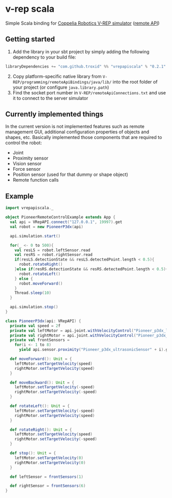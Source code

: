 # v-rep scala
Simple Scala binding for
[Coppelia Robotics V-REP simulator](http://www.coppeliarobotics.com/) ([remote API](http://www.coppeliarobotics.com/helpFiles/en/remoteApiOverview.htm))

## Getting started
1. Add the library in your sbt project by simply adding the following dependency to your build file:
```scala
libraryDependencies += "com.github.troxid" %% "vrepapiscala" % "0.2.1"
```
2. Copy platform-specific native library from
    `V-REP/programming/remoteApiBindings/java/lib/`
    into the root folder of your project (or configure `java.library.path`)
3. Find the socket port number in `V-REP/remoteApiConnections.txt` and use
    it to connect to the server simulator

## Currently implemented things
In the current version is not implemented features such as remote management GUI,
additional configuration properties of objects and shapes, etc.
Basically implemented those components that are required to control the robot:
* Joint
* Proximity sensor
* Vision sensor
* Force sensor
* Position sensor (used for that dummy or shape object)
* Remote function calls

## Example
```scala
import vrepapiscala._

object PioneerRemoteControlExample extends App {
  val api = VRepAPI.connect("127.0.0.1", 19997).get
  val robot = new PioneerP3dx(api)

  api.simulation.start()

  for(_ <- 0 to 500){
    val resLS = robot.leftSensor.read
    val resRS = robot.rightSensor.read
    if(resLS.detectionState && resLS.detectedPoint.length < 0.5){
      robot.rotateRight()
    }else if(resRS.detectionState && resRS.detectedPoint.length < 0.5){
      robot.rotateLeft()
    } else {
      robot.moveForward()
    }
    Thread.sleep(10)
  }

  api.simulation.stop()
}

class PioneerP3dx(api: VRepAPI) {
  private val speed = 2f
  private val leftMotor = api.joint.withVelocityControl("Pioneer_p3dx_leftMotor").get
  private val rightMotor = api.joint.withVelocityControl("Pioneer_p3dx_rightMotor").get
  private val frontSensors =
    for(i <- 1 to 8)
      yield api.sensor.proximity("Pioneer_p3dx_ultrasonicSensor" + i).get

  def moveForward(): Unit = {
    leftMotor.setTargetVelocity(speed)
    rightMotor.setTargetVelocity(speed)
  }

  def moveBackward(): Unit = {
    leftMotor.setTargetVelocity(-speed)
    rightMotor.setTargetVelocity(-speed)
  }

  def rotateLeft(): Unit = {
    leftMotor.setTargetVelocity(-speed)
    rightMotor.setTargetVelocity(speed)
  }

  def rotateRight(): Unit = {
    leftMotor.setTargetVelocity(speed)
    rightMotor.setTargetVelocity(-speed)
  }

  def stop(): Unit = {
    leftMotor.setTargetVelocity(0)
    rightMotor.setTargetVelocity(0)
  }

  def leftSensor = frontSensors(1)

  def rightSensor = frontSensors(6)
}
```


